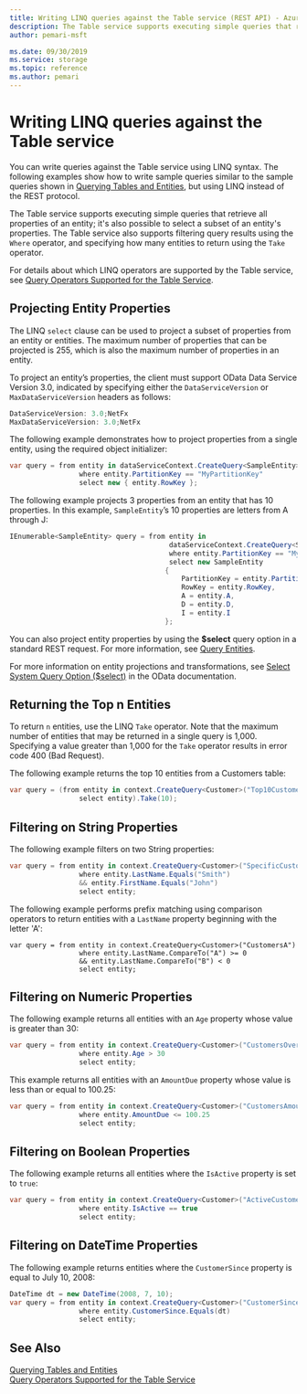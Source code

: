 ```yaml
---
title: Writing LINQ queries against the Table service (REST API) - Azure Storage
description: The Table service supports executing simple queries that retrieve all properties of an entity; it's also possible to select a subset of an entity's properties. The Table service also supports filtering query results using the `Where` operator, and specifying how many entities to return using the `Take` operator. You can write queries against the Table service using LINQ syntax.
author: pemari-msft

ms.date: 09/30/2019
ms.service: storage
ms.topic: reference
ms.author: pemari
---
```


# Writing LINQ queries against the Table service

You can write queries against the Table service using LINQ syntax. The following examples show how to write sample queries similar to the sample queries shown in [Querying Tables and Entities](Querying-Tables-and-Entities.md), but using LINQ instead of the REST protocol.  
  
The Table service supports executing simple queries that retrieve all properties of an entity; it's also possible to select a subset of an entity's properties. The Table service also supports filtering query results using the `Where` operator, and specifying how many entities to return using the `Take` operator.  
  
For details about which LINQ operators are supported by the Table service, see [Query Operators Supported for the Table Service](Query-Operators-Supported-for-the-Table-Service.md).  
  
## Projecting Entity Properties  
 The LINQ `select` clause can be used to project a subset of properties from an entity or entities. The maximum number of properties that can be projected is 255, which is also the maximum number of properties in an entity.  
  
 To project an entity’s properties, the client must support OData Data Service Version 3.0, indicated by specifying either the `DataServiceVersion` or `MaxDataServiceVersion` headers as follows:  
  
```c#  
DataServiceVersion: 3.0;NetFx  
MaxDataServiceVersion: 3.0;NetFx  
```  
  
 The following example demonstrates how to project properties from a single entity, using the required object initializer:  
  
```c#  
var query = from entity in dataServiceContext.CreateQuery<SampleEntity>(tableName)  
                 where entity.PartitionKey == "MyPartitionKey"  
                 select new { entity.RowKey };  
```  
  
 The following example projects 3 properties from an entity that has 10 properties. In this example, `SampleEntity`’s 10 properties are letters from A through J:  
  
```c#  
IEnumerable<SampleEntity> query = from entity in  
                                       dataServiceContext.CreateQuery<SampleEntity>(tableName)  
                                       where entity.PartitionKey == "MyPartitionKey"  
                                       select new SampleEntity  
                                      {  
                                          PartitionKey = entity.PartitionKey,  
                                          RowKey = entity.RowKey,  
                                          A = entity.A,  
                                          D = entity.D,  
                                          I = entity.I  
                                      };  
```  
    
 You can also project entity properties by using the **$select** query option in a standard REST request. For more information, see [Query Entities](Query-Entities.md).  
  
 For more information on entity projections and transformations, see [Select System Query Option ($select)](http://www.odata.org/) in the OData documentation.  
  
## Returning the Top n Entities  
 To return `n` entities, use the LINQ `Take` operator. Note that the maximum number of entities that may be returned in a single query is 1,000. Specifying a value greater than 1,000 for the `Take` operator results in error code 400 (Bad Request).  
  
 The following example returns the top 10 entities from a Customers table:  
  
```c#  
var query = (from entity in context.CreateQuery<Customer>("Top10Customers")  
                 select entity).Take(10);  
```  
  
## Filtering on String Properties  
 The following example filters on two String properties:  
  
```c#  
var query = from entity in context.CreateQuery<Customer>("SpecificCustomer")  
                 where entity.LastName.Equals("Smith")  
                 && entity.FirstName.Equals("John")  
                 select entity;  
```  
  
 The following example performs prefix matching using comparison operators to return entities with a `LastName` property beginning with the letter 'A':  
  
```ecmascript  
var query = from entity in context.CreateQuery<Customer>("CustomersA")  
                 where entity.LastName.CompareTo("A") >= 0  
                 && entity.LastName.CompareTo("B") < 0  
                 select entity;  
```  
  
## Filtering on Numeric Properties  
 The following example returns all entities with an `Age` property whose value is greater than 30:  
  
```c#  
var query = from entity in context.CreateQuery<Customer>("CustomersOver30")  
                 where entity.Age > 30  
                 select entity;  
```  
  
 This example returns all entities with an `AmountDue` property whose value is less than or equal to 100.25:  
  
```c#  
var query = from entity in context.CreateQuery<Customer>("CustomersAmountDue")  
                 where entity.AmountDue <= 100.25  
                 select entity;  
```  
  
## Filtering on Boolean Properties  
 The following example returns all entities where the `IsActive` property is set to `true`:  
  
```c#  
var query = from entity in context.CreateQuery<Customer>("ActiveCustomers")  
                 where entity.IsActive == true  
                 select entity;  
```  
  
## Filtering on DateTime Properties  
 The following example returns entities where the `CustomerSince` property is equal to July 10, 2008:  
  
```c#  
DateTime dt = new DateTime(2008, 7, 10);  
var query = from entity in context.CreateQuery<Customer>("CustomerSince")  
                 where entity.CustomerSince.Equals(dt)  
                 select entity;  
```  
  
## See Also  
 [Querying Tables and Entities](Querying-Tables-and-Entities.md)   
 [Query Operators Supported for the Table Service](Query-Operators-Supported-for-the-Table-Service.md)
